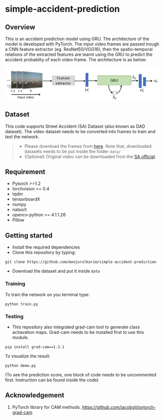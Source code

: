 # simple-accident-prediction
## Overview
This is an accident prediction model using GRU. The architecture of the model is developed with PyTorch. The input video frames are passed trough a CNN feature extractor (eg. ResNet50/VGG16), then the spatio-temporal relations of the extracted features are learnt using the GRU to predict the accident probablity of each video frame. The architecture is as below:
<div align=center>
  <img src="asset/architecture.PNG" alt="Architecture" width="800"/>
</div>

## Dataset
This code supports Street Accident (SA) Dataset (also known as DAD dataset). The video dataset needs to be converted into frames to train and test the network. 
> * Please download the frames from [here](https://bit.ly/3snfCAO). Note that, downloaded datasets needs to be put inside the folder `data/`
> * (Optional) Original video can be downloaded from the [SA official](https://github.com/smallcorgi/Anticipating-Accidents).

## Requirement
* Pytorch >=1.2
* torchvision >= 0.4
* tqdm
* tensorboardX
* numpy
* natsort
* opencv-python >= 4.1.1.26
* Pillow

## Getting started
* Install the required dependencies
* Clone this repository by typing:
~~~~
git clone https://github.com/monjurulkarim/simple-accident-prediction
~~~~
* Download the dataset and put it inside `data`

### Training
To train the network on you terminal type:
~~~~
python train.py
~~~~

### Testing
* This repository also integrated grad-cam tool to generate class acitavation maps. Grad-cam needs to be installed first to use this module.
~~~~
pip install grad-cam==1.3.1
~~~~
To visualize the result: 
~~~~
python demo.py
~~~~
(To see the prediction score, one block of code needs to be uncommented first. Instruction can be found inside the code)

## Acknowledgement
1. PyTorch library for CAM methods. https://github.com/jacobgil/pytorch-grad-cam

